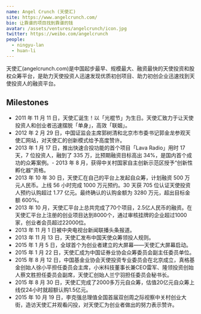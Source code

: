 ```yaml
---
name: Angel Crunch (天使汇)
site: https://www.angelcrunch.com/
bio: 让靠谱的项目找到靠谱的钱
avatar: /assets/ventures/angelcrunch/icon.jpg
twitter: https://weibo.com/angelcrunch
people:
  - ningyu-lan
  - huan-li
---
```


天使汇(angelcrunch.com)是中国起步最早、规模最大、融资最快的天使投资和股权众筹平台，是助力天使投资人迅速发现优质初创项目、助力初创企业迅速找到天使投资人的融资平台。

## Milestones

- 2011 年 11 月 11 日，天使汇诞生！以「光棍节」为生日。天使汇致力于让天使投资人和创业者迅速摆脱「单身」，高效「联姻」。  
- 2012 年 2 月 29 日，中国证监会主席郭树清和北京市市委书记郭金龙参观天使汇网站，对天使汇的创新模式给予高度赞许。  
- 2013 年 1 月 17 日，推出快速合投功能的首个项目「Lava Radio」用时 17 天，7 位投资人，融到了 335 万，比预期融资目标高出 34%，是国内首个成功的众筹案例。- 2013 年 8 月，获得中关村国家自主创新示范区授予“创新性孵化器”资格。  
- 2013 年 10 年 30 日，天使汇在自己的平台上发起自众筹，计划融资 500 万元人民币。上线 56 小时完成 1000 万元预约。30 天获 705 位认证天使投资人预约认购超过 1.77 亿元。最终确认的认购金额为 3280 万元，超出目标金额 600%。  
- 2013 年 10 月，天使汇平台上总共完成了70个项目，2.5亿人民币的融资。在天使汇平台上注册的创业项目达到8000个，通过审核挂牌的企业超过1000家，创业者会员超过22000位。  
- 2013 年 11 月 1 日被中央电视台新闻联播头条报道。
- 2013 年 11 月 13 日，天使汇发布中国天使众筹领投人规则。  
- 2015 年 1 月 5 日，全球首个为创业者建立的大屏幕——天使汇大屏幕启动。  
- 2015 年 1 月 22 日，天使汇成为中国证券业协会众筹委员会副主任委员单位。  
- 2015 年 8 月 12 日，中国基金业协会天使投资专业委员会在北京成立，真格基金创始人徐小平担任委员会主席，小米科技董事长兼CEO雷军、隆领投资创始人蔡文胜担任委员会副席，天使汇创始人兰宁羽担任委员会秘书长。  
- 2015 年 8 月 30 日，天使汇完成了2000多万元自众筹，估值20亿元自众筹上线仅24小时就超额认购1.5亿元。  
- 2015 年 10 月 19 日，李克强总理值全国首届双创周之际视察中关村创业大街，造访天使汇并观看闪投，对天使汇为创业者做出的努力表示赞许。  
